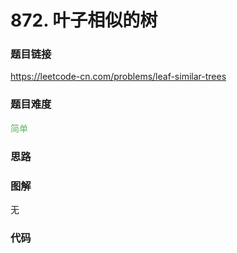# 872. 叶子相似的树

### 题目链接

https://leetcode-cn.com/problems/leaf-similar-trees

### 题目难度

<font color=#5CB85C>简单</font>

### 思路



### 图解

无

### 代码

```python
```